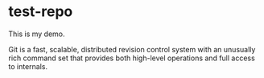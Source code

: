 # test-repo

This is my demo.

Git is a fast, scalable, distributed revision control system with an unusually rich command set that provides both high-level operations and full access to internals.
